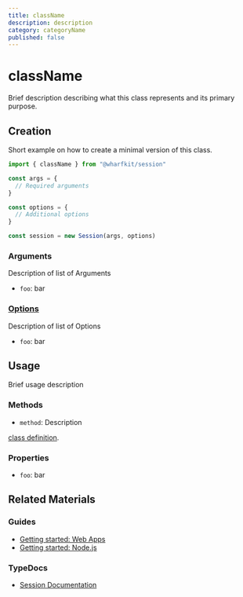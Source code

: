 ```yaml
---
title: className
description: description
category: categoryName
published: false
---
```


# className

Brief description describing what this class represents and its primary purpose.

## Creation

Short example on how to create a minimal version of this class.

```ts
import { className } from "@wharfkit/session"

const args = {
  // Required arguments
}

const options = {
  // Additional options
}

const session = new Session(args, options)
```

### Arguments

Description of list of Arguments

- `foo`: bar

### [Options](https://wharfkit.github.io/session/interfaces/SessionOptions.html)

Description of list of Options

- `foo`: bar

## Usage

Brief usage description

### Methods

- `method`: Description

[class definition](https://wharfkit.github.io/session/classes/Session.html#abiCache).

### Properties

- `foo`: bar

## Related Materials

### Guides

- [Getting started: Web Apps](/guides/session-kit/getting-started-web-app)
- [Getting started: Node.js](/guides/session-kit/getting-started-node-js)

### TypeDocs

- [Session Documentation](https://wharfkit.github.io/session/classes/Session.html)

